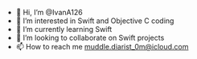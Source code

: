 - 👋 Hi, I’m @IvanA126
- 👀 I’m interested in Swift and Objective C coding
- 🌱 I’m currently learning Swift
- 💞️ I’m looking to collaborate on Swift projects
- 📫 How to reach me muddle.diarist_0m@icloud.com

<!---
IvanA126/IvanA126 is a ✨ special ✨ repository because its `README.md` (this file) appears on your GitHub profile.
You can click the Preview link to take a look at your changes.
--->
